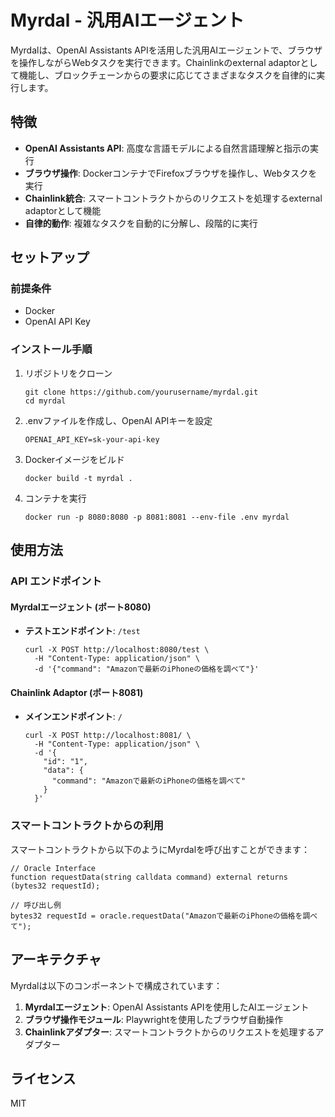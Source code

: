 # Myrdal - 汎用AIエージェント

Myrdalは、OpenAI Assistants APIを活用した汎用AIエージェントで、ブラウザを操作しながらWebタスクを実行できます。Chainlinkのexternal adaptorとして機能し、ブロックチェーンからの要求に応じてさまざまなタスクを自律的に実行します。

## 特徴

- **OpenAI Assistants API**: 高度な言語モデルによる自然言語理解と指示の実行
- **ブラウザ操作**: DockerコンテナでFirefoxブラウザを操作し、Webタスクを実行
- **Chainlink統合**: スマートコントラクトからのリクエストを処理するexternal adaptorとして機能
- **自律的動作**: 複雑なタスクを自動的に分解し、段階的に実行

## セットアップ

### 前提条件

- Docker
- OpenAI API Key

### インストール手順

1. リポジトリをクローン
   ```
   git clone https://github.com/yourusername/myrdal.git
   cd myrdal
   ```

2. .envファイルを作成し、OpenAI APIキーを設定
   ```
   OPENAI_API_KEY=sk-your-api-key
   ```

3. Dockerイメージをビルド
   ```
   docker build -t myrdal .
   ```

4. コンテナを実行
   ```
   docker run -p 8080:8080 -p 8081:8081 --env-file .env myrdal
   ```

## 使用方法

### API エンドポイント

#### Myrdalエージェント (ポート8080)

- **テストエンドポイント**: `/test`
  ```
  curl -X POST http://localhost:8080/test \
    -H "Content-Type: application/json" \
    -d '{"command": "Amazonで最新のiPhoneの価格を調べて"}'
  ```

#### Chainlink Adaptor (ポート8081)

- **メインエンドポイント**: `/`
  ```
  curl -X POST http://localhost:8081/ \
    -H "Content-Type: application/json" \
    -d '{
      "id": "1",
      "data": {
        "command": "Amazonで最新のiPhoneの価格を調べて"
      }
    }'
  ```

### スマートコントラクトからの利用

スマートコントラクトから以下のようにMyrdalを呼び出すことができます：

```solidity
// Oracle Interface
function requestData(string calldata command) external returns (bytes32 requestId);

// 呼び出し例
bytes32 requestId = oracle.requestData("Amazonで最新のiPhoneの価格を調べて");
```

## アーキテクチャ

Myrdalは以下のコンポーネントで構成されています：

1. **Myrdalエージェント**: OpenAI Assistants APIを使用したAIエージェント
2. **ブラウザ操作モジュール**: Playwrightを使用したブラウザ自動操作
3. **Chainlinkアダプター**: スマートコントラクトからのリクエストを処理するアダプター

## ライセンス

MIT